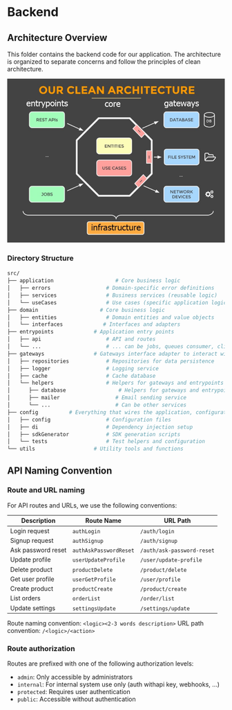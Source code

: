 # Backend

## Architecture Overview

This folder contains the backend code for our application. The architecture is organized to separate concerns and follow the principles of clean architecture.

![Snowpact architecture](clean-architecture-schema.jpg)

### Directory Structure

```bash
src/
├── application                    # Core business logic
│   ├── errors                  # Domain-specific error definitions
│   ├── services                # Business services (reusable logic)
│   └── useCases                # Use cases (specific application logic)
├── domain                    # Core business logic
│   ├── entities                # Domain entities and value objects
│   └── interfaces             # Interfaces and adapters
├── entrypoints             # Application entry points
│   ├── api                     # API and routes
│   └── ...                     # ... can be jobs, queues consumer, cli...
├── gateways                # Gateways interface adapter to interact with external services
│   ├── repositories            # Repositories for data persistence
│   ├── logger                  # Logging service
│   ├── cache                   # Cache database
│   └── helpers                 # Helpers for gateways and entrypoints
│      ├── database                 # Helpers for gateways and entrypoints
│      ├── mailer                  # Email sending service
│      └── ...                     # Can be other services
├── config          # Everything that wires the application, configuration
│   ├── config                  # Configuration files
│   ├── di                      # Dependency injection setup
│   ├── sdkGenerator            # SDK generation scripts
│   └── tests                   # Test helpers and configuration
└── utils                   # Utility tools and functions
```

## API Naming Convention

### Route and URL naming

For API routes and URLs, we use the following conventions:

| Description        | Route Name             | URL Path                   |
| ------------------ | ---------------------- | -------------------------- |
| Login request      | `authLogin`            | `/auth/login`              |
| Signup request     | `authSignup`           | `/auth/signup`             |
| Ask password reset | `authAskPasswordReset` | `/auth/ask-password-reset` |
| Update profile     | `userUpdateProfile`    | `/user/update-profile`     |
| Delete product     | `productDelete`        | `/product/delete`          |
| Get user profile   | `userGetProfile`       | `/user/profile`            |
| Create product     | `productCreate`        | `/product/create`          |
| List orders        | `orderList`            | `/order/list`              |
| Update settings    | `settingsUpdate`       | `/settings/update`         |

Route naming convention: `<logic><2-3 words description>`
URL path convention: `/<logic>/<action>`

### Route authorization

Routes are prefixed with one of the following authorization levels:

- `admin`: Only accessible by administrators
- `internal`: For internal system use only (auth withapi key, webhooks, ...)
- `protected`: Requires user authentication
- `public`: Accessible without authentication
